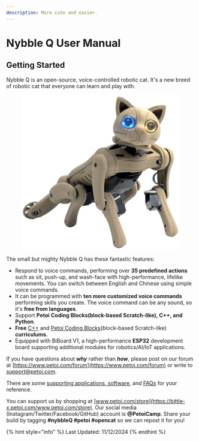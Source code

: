 ```yaml
---
description: More cute and easier.
---
```


# Nybble Q User Manual

## Getting Started

Nybble Q is an open-source, voice-controlled robotic cat. It's a new breed of robotic cat that everyone can learn and play with.

<figure><img src=".gitbook/assets/NybbleQ.png" alt=""><figcaption></figcaption></figure>

The small but mighty Nybble Q has these fantastic features:

* Respond to voice commands, performing over **35 predefined actions** such as sit, push-up, and wash-face with high-performance, lifelike movements. You can switch between English and Chinese using simple voice commands.
* It can be programmed with **ten more customized voice commands** performing skills you create. The voice command can be any sound, so it's **free from languages**.
* Support **Petoi** **Coding Blocks(block-based Scratch-like), C++, and Python**.
* **Free** [C++](https://www.petoi.com/pages/free-cplusplus-quadruped-robotics-curriculum) and [Petoi Coding Blocks](https://www.petoi.com/pages/free-quadruped-robotics-curriculum-scratch-coding)(block-based Scratch-like) **curriculums**.
* Equipped with BiBoard V1, a high-performance **ESP32** development board supporting additional modules for robotics/AI/IoT applications.

If you have questions about _**why**_ rather than _**how**_, please post on our forum at [https://www.petoi.com/forum](https://www.petoi.com/forum) or write to [support@petoi.com](mailto:support@petoi.com).

There are some [supporting applications, software](https://docs.petoi.com/technical-support/supporting-application-and-software), and [FAQs](https://docs.petoi.com/technical-support/faq-frequently-asked-questions) for your reference.

You can support us by shopping at [www.petoi.com/store](https://bittle-x.petoi.com/www.petoi.com/store). Our social media (Instagram/Twitter/Facebook/GitHub) account is **@PetoiCamp**. Share your build by tagging **#nybbleQ #petoi #opencat** so we can repost it for you!

{% hint style="info" %}
Last Updated: 11/12/2024
{% endhint %}
